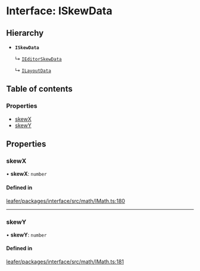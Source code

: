 # Interface: ISkewData

## Hierarchy

- **`ISkewData`**

  ↳ [`IEditorSkewData`](IEditorSkewData.md)

  ↳ [`ILayoutData`](ILayoutData.md)

## Table of contents

### Properties

- [skewX](ISkewData.md#skewx)
- [skewY](ISkewData.md#skewy)

## Properties

### skewX

• **skewX**: `number`

#### Defined in

[leafer/packages/interface/src/math/IMath.ts:180](https://github.com/leaferjs/leafer/blob/27e942d/packages/interface/src/math/IMath.ts#L180)

___

### skewY

• **skewY**: `number`

#### Defined in

[leafer/packages/interface/src/math/IMath.ts:181](https://github.com/leaferjs/leafer/blob/27e942d/packages/interface/src/math/IMath.ts#L181)
